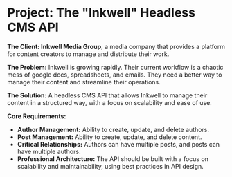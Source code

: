 # Project: The "Inkwell" Headless CMS API

**The Client: Inkwell Media Group**, a media company that provides a platform for content creators to manage and distribute their work.

**The Problem:** Inkwell is growing rapidly. Their current workflow is a chaotic mess of google docs, spreadsheets, and emails. They need a better way to manage their content and streamline their operations.

**The Solution:** A headless CMS API that allows Inkwell to manage their content in a structured way, with a focus on scalability and ease of use.

**Core Requirements:**

- **Author Management:** Ability to create, update, and delete authors.
- **Post Management:** Ability to create, update, and delete content.
- **Critical Relationships:** Authors can have multiple posts, and posts can have multiple authors.
- **Professional Architecture:** The API should be built with a focus on scalability and maintainability, using best practices in API design.
